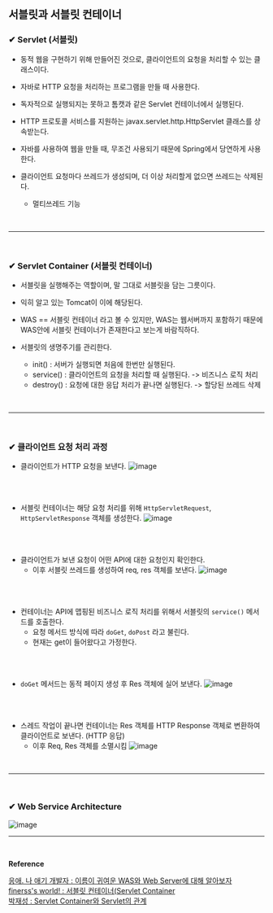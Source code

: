 ## 서블릿과 서블릿 컨테이너
### ✔ Servlet (서블릿)
- 동적 웹을 구현하기 위해 만들어진 것으로, 클라이언트의 요청을 처리할 수 있는 클래스이다. 

- 자바로 HTTP 요청을 처리하는 프로그램을 만들 때 사용한다.

- 독자적으로 실행되지는 못하고 톰캣과 같은 Servlet 컨테이너에서 실행된다.

- HTTP 프로토콜 서비스를 지원하는 javax.servlet.http.HttpServlet 클래스를 상속받는다.

- 자바를 사용하여 웹을 만들 때, 무조건 사용되기 때문에 Spring에서 당연하게 사용한다.

- 클라이언트 요청마다 쓰레드가 생성되며, 더 이상 처리할게 없으면 쓰레드는 삭제된다.
  - 멀티쓰레드 기능
<br>
<hr>
<br>

### ✔ Servlet Container (서블릿 컨테이너)
- 서블릿을 실행해주는 역할이며, 말 그대로 서블릿을 담는 그릇이다.

- 익히 알고 있는 Tomcat이 이에 해당된다.

- WAS == 서블릿 컨테이너 라고 볼 수 있지만, WAS는 웹서버까지 포함하기 때문에<br>
WAS안에 서블릿 컨테이너가 존재한다고 보는게 바람직하다.

- 서블릿의 생명주기를 관리한다.
  - init() : 서버가 실행되면 처음에 한번만 실행된다.
  - service() : 클라이언트의 요청을 처리할 때 실행된다. -> 비즈니스 로직 처리
  - destroy() : 요청에 대한 응답 처리가 끝나면 실행된다. -> 할당된 쓰레드 삭제
<br>
<hr>
<br>

### ✔ 클라이언트 요청 처리 과정
- 클라이언트가 HTTP 요청을 보낸다.
![image](https://github.com/BJSNuruhee/levelup/assets/121341413/2540b156-fce0-4d0a-9dd0-275e0a8bc886)
<br>
<br>

- 서블릿 컨테이너는 해당 요청 처리를 위해 `HttpServletRequest`, `HttpServletResponse` 객체를 생성한다.
![image](https://github.com/BJSNuruhee/levelup/assets/121341413/fe61745d-86d3-42e9-b37f-614aabe98953)
<br>
<br>

- 클라이언트가 보낸 요청이 어떤 API에 대한 요청인지 확인한다.
  - 이후 서블릿 쓰레드를 생성하여 req, res 객체를 보낸다.
![image](https://github.com/BJSNuruhee/levelup/assets/121341413/155ca49f-8a4c-4e83-b4f7-d25020b84dc6)
<br>
<br>

- 컨테이너는 API에 맵핑된 비즈니스 로직 처리를 위해서 서블릿의 `service()` 메서드를 호출한다.
  - 요청 메서드 방식에 따라 `doGet`, `doPost` 라고 불린다.
  - 현재는 get이 들어왔다고 가정한다.
<br>
<br>

- `doGet` 메서드는 동적 페이지 생성 후 Res 객체에 실어 보낸다.
![image](https://github.com/BJSNuruhee/levelup/assets/121341413/32521f02-b1a2-4ca9-a9ab-68ba9589ffd6)
<br>
<br>

- 스레드 작업이 끝나면 컨테이너는 Res 객체를 HTTP Response 객체로 변환하여 클라이언트로 보낸다. (HTTP 응답)
  - 이후 Req, Res 객체를 소멸시킴
![image](https://github.com/BJSNuruhee/levelup/assets/121341413/d408ecde-ead2-40b2-b13e-78ac48c90e15)
<br>
<hr>
<br>

### ✔ Web Service Architecture
![image](https://github.com/BJSNuruhee/levelup/assets/121341413/53556dec-df90-4fe9-829c-98e39f75371d)
<br>
<hr>
<br>

**Reference**<br>

[응애. 나 애기 개발자 : 이름이 귀여운 WAS와 Web Server에 대해 알아보자](https://7357.tistory.com/179)<br>
[finerss's world! : 서블릿 컨테이너(Servlet Container](https://finerss.tistory.com/11)<br>
[박재성 : Servlet Container와 Servlet의 관계](https://www.youtube.com/watch?v=aP4Lw3SfffQ)
